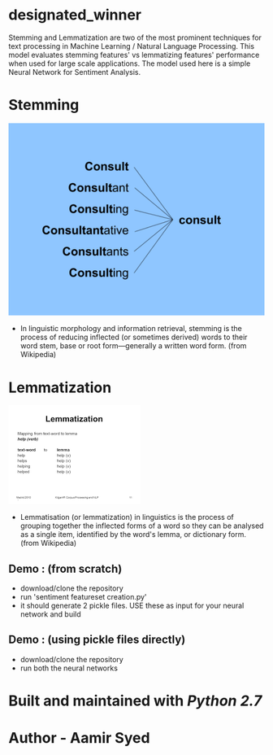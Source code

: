 # designated_winner

Stemming and Lemmatization are two of the most prominent techniques for text processing in Machine Learning / Natural Language Processing.
This model evaluates stemming features' vs lemmatizing features' performance when used for large scale applications. The model
used here is a simple Neural Network for Sentiment Analysis.

# Stemming

![Stemming (source : Google Images) ](stem.png)
- In linguistic morphology and information retrieval, stemming is the process of reducing inflected (or sometimes derived) words to their word stem, base or root form—generally a written word form. (from Wikipedia)

# Lemmatization

![Lemmatization (source: Google Images) ](lem.png)
- Lemmatisation (or lemmatization) in linguistics is the process of grouping together the inflected forms of a word so they can be analysed as a single item, identified by the word's lemma, or dictionary form. (from Wikipedia)

## Demo : (from scratch)

- download/clone the repository
- run 'sentiment featureset creation.py'
- it should generate 2 pickle files. USE these as input for your neural network and build

## Demo : (using pickle files directly)

- download/clone the repository
- run both the neural networks

# Built and maintained with *Python 2.7*
# Author - Aamir Syed
